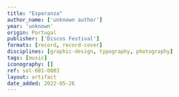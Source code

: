 ```yaml
---
title: "Esperanza"
author_name: ['unknown author']
year: 'unknown'
origin: Portugal
publisher: ['Discos Festival']
formats: [record, record-cover]
disciplines: [graphic-design, typography, photography]
tags: [music]
iconography: []
ref: sol-601-0003
layout: artifact
date_added: 2022-05-26
---
```

